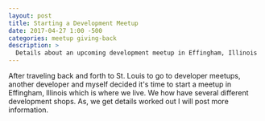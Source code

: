 ```yaml
---
layout: post
title: Starting a Development Meetup
date: 2017-04-27 1:00 -500
categories: meetup giving-back
description: >
  Details about an upcoming development meetup in Effingham, Illinois
---
```


After traveling back and forth to St. Louis to go to developer meetups, another
developer and myself decided it's time to start a meetup in Effingham, Illinois
which is where we live. We how have several different development shops. As, we
get details worked out I will post more information.
